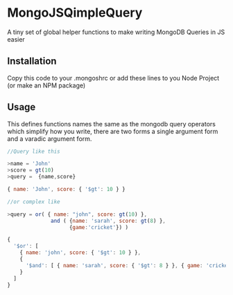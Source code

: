 # MongoJSQimpleQuery
A tiny set of global helper functions to make writing MongoDB Queries in JS easier

## Installation

Copy this code to your .mongoshrc or add these lines to you Node Project (or make an NPM package)

## Usage

This defines functions names the same as the mongodb query operators which simplify how you write, there are two forms
a single argument form and a varadic argument form. 

```js
//Query like this

>name = 'John'
>score = gt(10)
>query =  {name,score}

{ name: 'John', score: { '$gt': 10 } }

//or complex like

>query = or( { name: "john", score: gt(10) }, 
              and ( {name: 'sarah', score: gt(8) }, 
                    {game:'cricket'}) )

{
  '$or': [
    { name: 'john', score: { '$gt': 10 } },
    {
      '$and': [ { name: 'sarah', score: { '$gt': 8 } }, { game: 'cricket' } ]
    }
  ]
}


```
